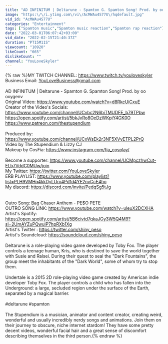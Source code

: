 ```yaml
---
title: "AD INFINITUM | Deltarune - Spamton G. Spamton Song! Prod. by oo oxygen (Reaction\/Breakdown)"
image: "https:\/\/i.ytimg.com\/vi\/AcMWAu4S77U\/hqdefault.jpg"
vid_id: "AcMWAu4S77U"
categories: "Entertainment"
tags: ["Spamton music","Spamton music reaction","Spamton rap reaction"]
date: "2022-03-01T06:07:42+03:00"
vid_date: "2022-02-15T21:40:37Z"
duration: "PT15M11S"
viewcount: "10920"
likeCount: "665"
dislikeCount: ""
channel: "YouLoveSkyler"
---
```

{% raw %}MY TWITCH CHANNEL: <a rel="nofollow" target="blank" href="https://www.twitch.tv/youloveskyler">https://www.twitch.tv/youloveskyler</a><br />Business Email: YouLoveBusiness@gmail.com<br /><br />AD INFINITUM | Deltarune - Spamton G. Spamton Song! Prod. by oo oxygenv<br />Original Video: <a rel="nofollow" target="blank" href="https://www.youtube.com/watch?v=d8RkcUiCxuE">https://www.youtube.com/watch?v=d8RkcUiCxuE</a><br />Creator of the Video's Socials:<br /><a rel="nofollow" target="blank" href="https://www.youtube.com/channel/UCvbc2N6biTMUDFE_b79TPbw">https://www.youtube.com/channel/UCvbc2N6biTMUDFE_b79TPbw</a><br /><a rel="nofollow" target="blank" href="https://open.spotify.com/artist/5bkJvRo8OeDzWKpiY4GK0O">https://open.spotify.com/artist/5bkJvRo8OeDzWKpiY4GK0O</a><br /><a rel="nofollow" target="blank" href="https://www.patreon.com/thestupendium">https://www.patreon.com/thestupendium</a><br /><br />Produced by: <a rel="nofollow" target="blank" href="https://www.youtube.com/channel/UCxWsEk2r3NF5XVyETPL2PrQ">https://www.youtube.com/channel/UCxWsEk2r3NF5XVyETPL2PrQ</a><br />Video by The Stupendium &amp; Lizzy CJ<br />Makeup by CosFia: <a rel="nofollow" target="blank" href="https://www.instagram.com/fia_cosplay/">https://www.instagram.com/fia_cosplay/</a><br /><br />Become a supporter: <a rel="nofollow" target="blank" href="https://www.youtube.com/channel/UCMpczhwCut-ELb7VddC0MUw/join">https://www.youtube.com/channel/UCMpczhwCut-ELb7VddC0MUw/join</a><br />My Twitter: <a rel="nofollow" target="blank" href="https://twitter.com/YouLoveSkyler">https://twitter.com/YouLoveSkyler</a><br />ERB PLAYLIST: <a rel="nofollow" target="blank" href="https://www.youtube.com/playlist?list=PLH9VMHq4kkDyLUro4Pd1d4YE2nvCcE4ho">https://www.youtube.com/playlist?list=PLH9VMHq4kkDyLUro4Pd1d4YE2nvCcE4ho</a><br />My discord: <a rel="nofollow" target="blank" href="https://discord.com/invite/PedqSg5tJg">https://discord.com/invite/PedqSg5tJg</a><br /><br /><br />Outro Song: Bag Chaser Anthem - PE$O PETE<br />OUTRO SONG LINK: <a rel="nofollow" target="blank" href="https://www.youtube.com/watch?v=uleuX2DCXHA">https://www.youtube.com/watch?v=uleuX2DCXHA</a><br />Artist's Spotify: <a rel="nofollow" target="blank" href="https://open.spotify.com/artist/5B6civtd7qkaJGy3W5Q4M9?si=2UmAYZuPQwuiP7hpRXb1Xg">https://open.spotify.com/artist/5B6civtd7qkaJGy3W5Q4M9?si=2UmAYZuPQwuiP7hpRXb1Xg</a><br />Artist's Twitter : <a rel="nofollow" target="blank" href="https://twitter.com/shiny_peso">https://twitter.com/shiny_peso</a><br />Artist's Soundcloud: <a rel="nofollow" target="blank" href="https://soundcloud.com/shiny_peso">https://soundcloud.com/shiny_peso</a><br /><br />Deltarune is a role-playing video game developed by Toby Fox. The player controls a teenage human, Kris, who is destined to save the world together with Susie and Ralsei. During their quest to seal the &quot;Dark Fountains&quot;, the group meet the inhabitants of the &quot;Dark World&quot;, some of whom try to stop them.<br /><br />Undertale is a 2015 2D role-playing video game created by American indie developer Toby Fox. The player controls a child who has fallen into the Underground: a large, secluded region under the surface of the Earth, separated by a magical barrier.<br /><br />#deltarune #spamton<br /><br />The Stupendium is a musician, animator and content creator, creating weird, wonderful and usually incredibly nerdy songs and animations. Join them on their journey to obscure, niche internet stardom! They have some pretty decent videos, wonderful facial hair and a great sense of discomfort describing themselves in the third person.{% endraw %}

